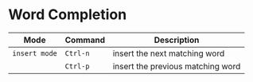 # Word Completion

| Mode | Command | Description |
| --- | --- | --- |
| `insert mode` | `Ctrl-n` | insert the next matching word |
| | `Ctrl-p` | insert the previous matching word |
